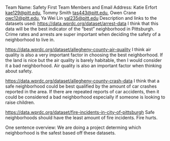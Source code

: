 Team Name: Safety First
Team Members and Email Address: Katie Erfort kae129@pitt.edu, Tommy Smith tas443@pitt.edu, Owen Crane owc12@pitt.edu, Ya Wei Lin yal235@pitt.edu
Description and links to the datasets used:
https://data.wprdc.org/dataset/arrest-data
I think that this data will be the best indicator of the “best” neighborhood in Pittsburgh. Crime rates and arrests are super important when deciding the safety of a neighborhood to live in. 

https://data.wprdc.org/dataset/allegheny-county-air-quality
I think air quality is also a very important factor in choosing the best neighborhood. If the land is nice but the air quality is barely habitable, then I would consider it a bad neighborhood. Air quality is also an important factor when thinking about safety. 

https://data.wprdc.org/dataset/allegheny-county-crash-data
I think that a safe neighborhood could be best qualified by the amount of car crashes reported in the area. If there are repeated reports of car accidents, then it could be considered a bad neighborhood especially if someone is looking to raise children.

https://data.wprdc.org/dataset/fire-incidents-in-city-of-pittsburgh
Safe neighborhoods should have the least amount of fire incidents. Fire hurts.

One sentence overview: We are doing a project determing which neighborhood is the safest based off these datasets.
